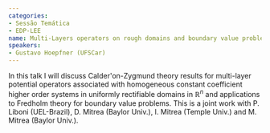 ```yaml
---
categories:
- Sessão Temática
- EDP-LEE
name: Multi-Layers operators on rough domains and boundary value problems
speakers:
- Gustavo Hoepfner (UFSCar)
---
```


In this talk I will discuss Calder\'on-Zygmund theory results for multi-layer potential operators associated with homogeneous constant coefficient higher order systems in uniformly rectifiable domains in ${\mathbb{R}}^n$ and applications to Fredholm theory for boundary value problems. This is a joint work with P. Liboni (UEL-Brazil), D. Mitrea (Baylor Univ.), I. Mitrea (Temple Univ.) and M. Mitrea (Baylor Univ.). 